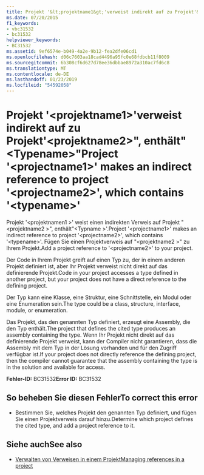 ```yaml
---
title: Projekt '&lt;projektname1&gt;'verweist indirekt auf zu Projekt'&lt;projektname2&gt;", enthält"&lt;Typename&gt;"
ms.date: 07/20/2015
f1_keywords:
- vbc31532
- bc31532
helpviewer_keywords:
- BC31532
ms.assetid: 9ef6574e-b049-4a2e-9b12-fea2dfe06cd1
ms.openlocfilehash: d06c7603aa18cad4496a95fc0e68fdbcb11f8009
ms.sourcegitcommit: 6b308cf6d627d78ee36dbbae8972a310ac7fd6c8
ms.translationtype: MT
ms.contentlocale: de-DE
ms.lasthandoff: 01/23/2019
ms.locfileid: "54592058"
---
```

# <a name="project-ltprojectname1gt-makes-an-indirect-reference-to-project-ltprojectname2gt-which-contains-lttypenamegt"></a><span data-ttu-id="e7547-102">Projekt '&lt;projektname1&gt;'verweist indirekt auf zu Projekt'&lt;projektname2&gt;", enthält"&lt;Typename&gt;"</span><span class="sxs-lookup"><span data-stu-id="e7547-102">Project '&lt;projectname1&gt;' makes an indirect reference to project '&lt;projectname2&gt;', which contains '&lt;typename&gt;'</span></span>
<span data-ttu-id="e7547-103">Projekt '\<projektnamen1 >' weist einen indirekten Verweis auf Projekt "\<projektname2 >", enthält"\<Typname >'.</span><span class="sxs-lookup"><span data-stu-id="e7547-103">Project '\<projectname1>' makes an indirect reference to project '\<projectname2>', which contains '\<typename>'.</span></span> <span data-ttu-id="e7547-104">Fügen Sie einen Projektverweis auf "\<projektname2 >" zu Ihrem Projekt.</span><span class="sxs-lookup"><span data-stu-id="e7547-104">Add a project reference to '\<projectname2>' to your project.</span></span>  
  
 <span data-ttu-id="e7547-105">Der Code in Ihrem Projekt greift auf einen Typ zu, der in einem anderen Projekt definiert ist, aber Ihr Projekt verweist nicht direkt auf das definierende Projekt.</span><span class="sxs-lookup"><span data-stu-id="e7547-105">Code in your project accesses a type defined in another project, but your project does not have a direct reference to the defining project.</span></span>  
  
 <span data-ttu-id="e7547-106">Der Typ kann eine Klasse, eine Struktur, eine Schnittstelle, ein Modul oder eine Enumeration sein.</span><span class="sxs-lookup"><span data-stu-id="e7547-106">The type could be a class, structure, interface, module, or enumeration.</span></span>  
  
 <span data-ttu-id="e7547-107">Das Projekt, das den genannten Typ definiert, erzeugt eine Assembly, die den Typ enthält.</span><span class="sxs-lookup"><span data-stu-id="e7547-107">The project that defines the cited type produces an assembly containing the type.</span></span> <span data-ttu-id="e7547-108">Wenn Ihr Projekt nicht direkt auf das definierende Projekt verweist, kann der Compiler nicht garantieren, dass die Assembly mit dem Typ in der Lösung vorhanden und für den Zugriff verfügbar ist.</span><span class="sxs-lookup"><span data-stu-id="e7547-108">If your project does not directly reference the defining project, then the compiler cannot guarantee that the assembly containing the type is in the solution and available for access.</span></span>  
  
 <span data-ttu-id="e7547-109">**Fehler-ID:** BC31532</span><span class="sxs-lookup"><span data-stu-id="e7547-109">**Error ID:** BC31532</span></span>  
  
## <a name="to-correct-this-error"></a><span data-ttu-id="e7547-110">So beheben Sie diesen Fehler</span><span class="sxs-lookup"><span data-stu-id="e7547-110">To correct this error</span></span>  
  
-   <span data-ttu-id="e7547-111">Bestimmen Sie, welches Projekt den genannten Typ definiert, und fügen Sie einen Projektverweis darauf hinzu.</span><span class="sxs-lookup"><span data-stu-id="e7547-111">Determine which project defines the cited type, and add a project reference to it.</span></span>  
  
## <a name="see-also"></a><span data-ttu-id="e7547-112">Siehe auch</span><span class="sxs-lookup"><span data-stu-id="e7547-112">See also</span></span>
- [<span data-ttu-id="e7547-113">Verwalten von Verweisen in einem Projekt</span><span class="sxs-lookup"><span data-stu-id="e7547-113">Managing references in a project</span></span>](/visualstudio/ide/managing-references-in-a-project)


